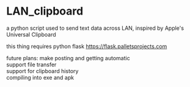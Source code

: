 # LAN_clipboard
a python script used to send text data across LAN, inspired by Apple's Universal Clipboard



this thing requires python flask  https://flask.palletsprojects.com

future plans:
make posting and getting automatic</br>
support file transfer </br>
support for clipboard history</br>
compiling into exe and apk</br>

